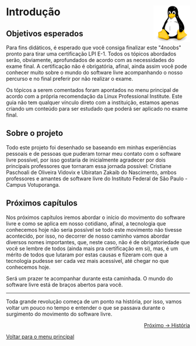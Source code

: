 # Introdução <img align="right" src="../img/linux-original.svg" alt="Imagem da linguagem" width="100">

## Objetivos esperados

Para fins didáticos, é esperado que você consiga finalizar este "4noobs" pronto para tirar uma certificação LPI E-1. Todos os tópicos abordados serão, obviamente, aprofundados de acordo com as necessidades do exame final. A certificação não é obrigatória, afinal, ainda assim você pode conhecer muito sobre o mundo do software livre acompanhando o nosso percurso e no final preferir por não realizar o exame.

Os tópicos a serem comentados foram apontados no menu principal de acordo com a própria recomendação da Linux Professional Institute. Este guia não tem qualquer vínculo direto com a instituição, estamos apenas criando um conteúdo para ser estudado que poderá ser aplicado no exame final.

## Sobre o projeto

Todo este projeto foi desenhado se baseando em minhas experiências pessoais e de pessoas que puderam tornar meu contato com o software livre possível, por isso gostaria de inicialmente agradecer por dois principais professores que tornaram essa jornada possível: Cristiane Paschoali de Oliveira Vidovix e Ubiratan Zakaib do Nascimento, ambos professores e amantes de software livre do Instituto Federal de São Paulo - Campus Votuporanga.

## Próximos capítulos

Nos próximos capítulos iremos abordar o início do movimento do software livre e como se aplica em nosso cotidiano, afinal, a tecnologia que conhecemos hoje não seria possível se todo este movimento não tivesse acontecido, por isso, no decorrer de nosso caminho vamos abordar diversos nomes importantes, que, neste caso, não é de obrigatoriedade que você se lembre de todos (ainda mais pra certificação em si), mas, é um mérito de todos que lutaram por estas causas e fizeram com que a tecnologia pudesse ser cada vez mais acessível, até chegar no que conhecemos hoje.

Será um prazer te acompanhar durante esta caminhada. O mundo do software livre está de braços abertos para você.

---

Toda grande revolução começa de um ponto na história, por isso, vamos voltar um pouco no tempo e entender o que se passava durante o surgimento do movimento do software livre.

<p align="right">
  <a href="https://github.com/lanjoni/lpi4noobs/blob/main/content/intro/historia.md">Próximo -> História</a>
</p>

<p align="left">
  <a href="https://github.com/lanjoni/lpi4noobs#roadmap">Voltar para o menu principal</a>
</p>
